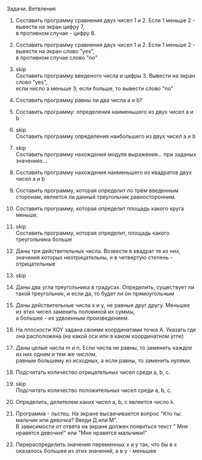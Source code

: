 Задачи. Ветвления

<ol>
<li>Составить программу сравнения двух чисел 1 и 2. Если 1 меньше 2 - вывести на экран цифру 7, 
 </br>в противном случае - цифру 8.
 
 <li><p>Составить программу сравнения двух чисел 1 и 2.  Если 1 меньше 2 - вывести на экран слово "yes", </br>в противном случае слово "no"</li></p>
 
 <li><p>skip</br> Составить программу введеного числа и цифры 3. Вывести на экран слово "yes", </br>если число а меньше 3; если больше, то вывести слово "no"</li></p>
 
 <li><p>Составить программу равны ли два числа а и b?</li></p>
 
 <li><p> Составить программу: определения наименьшего из двух чисел а и b</li></p>
 
 <li><p>skip</br>Составить программу определения наибольшего из двух чисел а и b</li></p>
 
 <li><p> skip</br> Составить программу нахождения модуля выражения... при заданых  значениях...</li></p>
 
 <li><p>Составить программу нахождения наименьшего  из квадратов двух чисел a и b</li></p>
 
 <li><p> Составить программу, которая определит по трём введенным сторонам, является ли данный треугольник равносторонним.</li></p>
 
 <li><p> Составить программу, которая определит площадь какого круга меньше.</li></p>
 
 <li><p>skip</br>Составить программу, которая определит, площадь какого треугольника больше</li></p>
 
 <li><p>Даны три действительных числа. Возвести  в квадрат те из них, значения которых неотрицательны, и в четвертую степень - отрицательные</li></p>
 
 <li><p>skip</li></p>
 
 <li><p>Даны два угла треугольника в градусах. Определить, существует ли такой треугольник,
 и если да, то будет ли он прямоугольным</li></p>
 
 <li><p>Даны действительные числа х и у, не равные друг другу. Меньшее из этих чисел заменить  половиной их суммы, </br>а большее - их удвоенным произведением.</li></p>
 
 <li><p>На плоскости XOY задана своими координатами точка А. Указать где она расположена (на какой оси или в каком координатном угле)</li></p>
 
 <li><p>Даны целые числа m и n. Если числа не равны, то заменить каждое из них одним и тем же числом, <br>равным большему из исходных, а если равны, то заменить нулями.</li></p>
 
 <li><p>Подсчитать количество отрицательных чисел среди a, b, c.</li></p>
 
 <li><p>skip<br>Подсчитать количество положительных чисел среди a, b, c.</li></p>
 
 <li><p>Определить, делителем каких чисел a, b, c является число k.</li></p>
 
 <li><p>Программа - льстец. На экране высвечивается вопрос "Кто ты: мальчик или девочка? Введи Д или М". <br>В зависимости от ответа на экране должен появиться текст " Мне нравятся девочки!" или "Мне нравятся мальчики!"</li></p>
 
 <li><p>Перераспределить значения переменных x и y так, что бы в x оказалось большее из этих значений, а в y - меньшее</li></p>
 
 
 
 
 
 
 
 
 